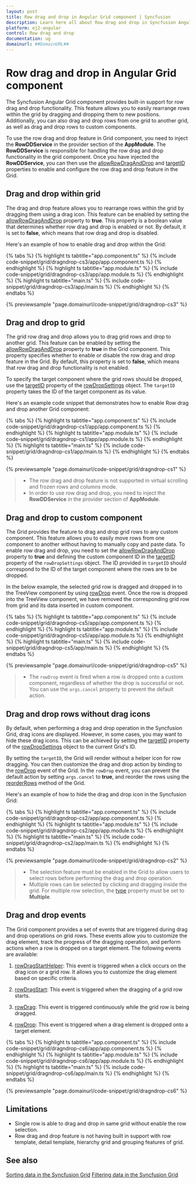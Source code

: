 ```yaml
---
layout: post
title: Row drag and drop in Angular Grid component | Syncfusion
description: Learn here all about Row drag and drop in Syncfusion Angular Grid component of Syncfusion Essential JS 2 and more.
platform: ej2-angular
control: Row drag and drop 
documentation: ug
domainurl: ##DomainURL##
---
```


# Row drag and drop in Angular Grid component

The Syncfusion Angular Grid component provides built-in support for row drag and drop functionality. This feature allows you to easily rearrange rows within the grid by dragging and dropping them to new positions. Additionally, you can also drag and drop rows from one grid to another grid, as well as drag and drop rows to custom components.

To use the row drag and drop feature in Grid component, you need to inject the **RowDDService** in the provider section of the **AppModule**. The **RowDDService** is responsible for handling the row drag and drop functionality in the grid component. Once you have injected the **RowDDService**, you can then use the [allowRowDragAndDrop](https://ej2.syncfusion.com/angular/documentation/api/grid/#allowrowdraganddrop) and [targetID](https://ej2.syncfusion.com/angular/documentation/api/grid/rowDropSettings/#targetid) properties to enable and configure the row drag and drop feature in the Grid.

## Drag and drop within grid 

The drag and drop feature allows you to rearrange rows within the grid by dragging them using a drag icon. This feature can be enabled by setting the [allowRowDragAndDrop](https://ej2.syncfusion.com/angular/documentation/api/grid/#allowrowdraganddrop) property to **true**. This property is a boolean value that determines whether row drag and drop is enabled or not. By default, it is set to **false**, which means that row drag and drop is disabled.

Here's an example of how to enable drag and drop within the Grid:

{% tabs %}
{% highlight ts tabtitle="app.component.ts" %}
{% include code-snippet/grid/dragndrop-cs3/app/app.component.ts %}
{% endhighlight %}
{% highlight ts tabtitle="app.module.ts" %}
{% include code-snippet/grid/dragndrop-cs3/app/app.module.ts %}
{% endhighlight %}
{% highlight ts tabtitle="main.ts" %}
{% include code-snippet/grid/dragndrop-cs3/app/main.ts %}
{% endhighlight %}
{% endtabs %}
  
{% previewsample "page.domainurl/code-snippet/grid/dragndrop-cs3" %}

## Drag and drop to grid 

The grid row drag and drop allows you to drag grid rows and drop to another grid. This feature can be enabled by setting the [allowRowDragAndDrop](https://ej2.syncfusion.com/angular/documentation/api/grid/#allowrowdraganddrop) property to **true** in the Grid component. This property specifies whether to enable or disable the row drag and drop feature in the Grid. By default, this property is set to **false**, which means that row drag and drop functionality is not enabled.

To specify the target component where the grid rows should be dropped, use the [targetID](https://ej2.syncfusion.com/angular/documentation/api/grid/rowDropSettings/#targetid) property of the [rowDropSettings](https://ej2.syncfusion.com/angular/documentation/api/grid/rowDropSettings/) object. The `targetID` property takes the ID of the target component as its value.

Here's an example code snippet that demonstrates how to enable Row drag and drop another Grid component:

{% tabs %}
{% highlight ts tabtitle="app.component.ts" %}
{% include code-snippet/grid/dragndrop-cs1/app/app.component.ts %}
{% endhighlight %}
{% highlight ts tabtitle="app.module.ts" %}
{% include code-snippet/grid/dragndrop-cs1/app/app.module.ts %}
{% endhighlight %}
{% highlight ts tabtitle="main.ts" %}
{% include code-snippet/grid/dragndrop-cs1/app/main.ts %}
{% endhighlight %}
{% endtabs %}
  
{% previewsample "page.domainurl/code-snippet/grid/dragndrop-cs1" %}

> * The row drag and drop feature is not supported in virtual scrolling and frozen rows and columns mode.
> * In order to use row drag and drop, you need to inject the **RowDDService** in the provider section of **AppModule**.

## Drag and drop to custom component 

The Grid provides the feature to drag and drop grid rows to any custom component. This feature allows you to easily move rows from one component to another without having to manually copy and paste data. To enable row drag and drop, you need to set the [allowRowDragAndDrop](https://ej2.syncfusion.com/angular/documentation/api/grid/#allowrowdraganddrop) property to **true** and defining the custom component ID in the [targetID](https://ej2.syncfusion.com/angular/documentation/api/grid/rowDropSettings/#targetid) property of the `rowDropSettings` object. The ID provided in `targetID` should correspond to the ID of the target component where the rows are to be dropped.

In the below example, the selected grid row is dragged and dropped in to the TreeView component by using [rowDrop](https://ej2.syncfusion.com/angular/documentation/api/grid/#rowdrop) event. Once the row is dropped into the TreeView component, we have removed the corresponding grid row from grid and its data inserted in custom component. 

{% tabs %}
{% highlight ts tabtitle="app.component.ts" %}
{% include code-snippet/grid/dragndrop-cs5/app/app.component.ts %}
{% endhighlight %}
{% highlight ts tabtitle="app.module.ts" %}
{% include code-snippet/grid/dragndrop-cs5/app/app.module.ts %}
{% endhighlight %}
{% highlight ts tabtitle="main.ts" %}
{% include code-snippet/grid/dragndrop-cs5/app/main.ts %}
{% endhighlight %}
{% endtabs %}
  
{% previewsample "page.domainurl/code-snippet/grid/dragndrop-cs5" %}

> * The `rowDrop` event is fired when a row is dropped onto a custom component, regardless of whether the drop is successful or not. You can use the `args.cancel` property to prevent the default action.

## Drag and drop rows without drag icons

By default, when performing a drag and drop operation in the Syncfusion Grid, drag icons are displayed. However, in some cases, you may want to hide these drag icons. This can be achieved by setting the [targetID](https://ej2.syncfusion.com/angular/documentation/api/grid/rowDropSettings/#targetid) property of the [rowDropSettings](https://ej2.syncfusion.com/angular/documentation/api/grid/rowDropSettings/) object to the current Grid's ID.

By setting the `targetID`, the Grid will render without a helper icon for row dragging. You can then customize the drag and drop action by binding to the [rowDrop](https://ej2.syncfusion.com/angular/documentation/api/grid/#rowdrop) event of the Grid. In the `rowDrop` event, you can prevent the default action by setting `args.cancel` to **true**, and reorder the rows using the [reorderRows](https://ej2.syncfusion.com/angular/documentation/api/grid/#reorderrows) method of the Grid.

Here's an example of how to hide the drag and drop icon in the Syncfusion Grid:

{% tabs %}
{% highlight ts tabtitle="app.component.ts" %}
{% include code-snippet/grid/dragndrop-cs2/app/app.component.ts %}
{% endhighlight %}
{% highlight ts tabtitle="app.module.ts" %}
{% include code-snippet/grid/dragndrop-cs2/app/app.module.ts %}
{% endhighlight %}
{% highlight ts tabtitle="main.ts" %}
{% include code-snippet/grid/dragndrop-cs2/app/main.ts %}
{% endhighlight %}
{% endtabs %}
  
{% previewsample "page.domainurl/code-snippet/grid/dragndrop-cs2" %}

> * The selection feature must be enabled in the Grid to allow users to select rows before performing the drag and drop operation.
> * Multiple rows can be selected by clicking and dragging inside the grid. For multiple row selection, the [type](https://ej2.syncfusion.com/angular/documentation/api/grid/selectionSettings/#type) property must be set to **Multiple**.

## Drag and drop events

The Grid component provides a set of events that are triggered during drag and drop operations on grid rows. These events allow you to customize the drag element, track the progress of the dragging operation, and perform actions when a row is dropped on a target element. The following events are available:

1. [rowDragStartHelper](https://ej2.syncfusion.com/angular/documentation/api/grid/#rowdragstarthelper): This event is triggered when a click occurs on the drag icon or a grid row. It allows you to customize the drag element based on specific criteria.

2. [rowDragStart](https://ej2.syncfusion.com/angular/documentation/api/grid/#rowdragstart): This event is triggered when the dragging of a grid row starts.

3. [rowDrag](https://ej2.syncfusion.com/angular/documentation/api/grid/#rowdrag): This event is triggered continuously while the grid row is being dragged.

4. [rowDrop](https://ej2.syncfusion.com/angular/documentation/api/grid/#rowdrop): This event is triggered when a drag element is dropped onto a target element.

{% tabs %}
{% highlight ts tabtitle="app.component.ts" %}
{% include code-snippet/grid/dragndrop-cs6/app/app.component.ts %}
{% endhighlight %}
{% highlight ts tabtitle="app.module.ts" %}
{% include code-snippet/grid/dragndrop-cs6/app/app.module.ts %}
{% endhighlight %}
{% highlight ts tabtitle="main.ts" %}
{% include code-snippet/grid/dragndrop-cs6/app/main.ts %}
{% endhighlight %}
{% endtabs %}
  
{% previewsample "page.domainurl/code-snippet/grid/dragndrop-cs6" %}

## Limitations

* Single row is able to drag and drop in same grid without enable the row selection.
* Row drag and drop feature is not having built in support with row template, detail template, hierarchy grid and grouping features of grid.

## See also

[Sorting data in the Syncfusion Grid](https://help.syncfusion.com/angular/grid/sorting)
[Filtering data in the Syncfusion Grid](https://help.syncfusion.com/angular/grid/filtering)
